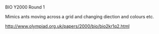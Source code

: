 BIO Y2000 Round 1

Mimics ants moving across a grid and changing diection and colours etc.

http://www.olympiad.org.uk/papers/2000/bio/bio2kr1q2.html

